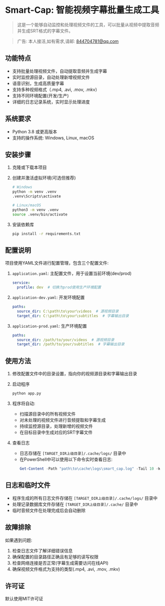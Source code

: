 # Smart-Cap: 智能视频字幕批量生成工具

> 这是一个能够自动监控和处理视频文件的工具，可以批量从视频中提取音频并生成SRT格式的字幕文件。

> 广告: 本人接活,如有需求,请邮: 844704781@qq.com

## 功能特点

- 支持批量处理视频文件，自动提取音频并生成字幕
- 实时监控源目录，自动处理新增视频文件
- 语音识别，生成高质量字幕
- 支持多种视频格式（.mp4, .avi, .mov, .mkv）
- 支持不同环境配置(开发/生产)
- 详细的日志记录系统，实时显示处理进度

## 系统要求

- Python 3.8 或更高版本
- 支持的操作系统: Windows, Linux, macOS

## 安装步骤

1. 克隆或下载本项目

2. 创建并激活虚拟环境(可选但推荐)
   ```bash
   # Windows
   python -m venv .venv
   .venv\Scripts\activate
   
   # Linux/macOS
   python3 -m venv .venv
   source .venv/bin/activate
   ```

3. 安装依赖库
   ```bash
   pip install -r requirements.txt
   ```

## 配置说明

项目使用YAML文件进行配置管理，包含三个配置文件:

1. `application.yaml`: 主配置文件，用于设置当前环境(dev/prod)
   ```yaml
   service:
     profile: dev  # 切换为prod使用生产环境配置
   ```

2. `application-dev.yaml`: 开发环境配置
   ```yaml
   paths:
     source_dir: C:\path\to\your\videos  # 源视频目录
     target_dir: C:\path\to\your\subtitles  # 字幕输出目录
   ```

3. `application-prod.yaml`: 生产环境配置
   ```yaml
   paths:
     source_dir: /path/to/your/videos  # 源视频目录
     target_dir: /path/to/your/subtitles  # 字幕输出目录
   ```

## 使用方法

1. 修改配置文件中的目录设置，指向你的视频源目录和字幕输出目录

2. 启动程序
   ```bash
   python app.py
   ```

3. 程序将自动:
   - 扫描源目录中的所有视频文件
   - 对未处理的视频文件进行音频提取和字幕生成
   - 持续监控源目录，处理新增的视频文件
   - 在目标目录中生成对应的SRT字幕文件

4. 查看日志
   - 日志存储在 `[TARGET_DIR上级目录]/.cache/logs/` 目录中
   - 在PowerShell中可以使用以下命令实时查看日志:
     ```powershell
     Get-Content -Path "path\to\cache\logs\smart_cap.log" -Tail 10 -Wait -Encoding utf8
     ```

## 日志和临时文件

- 程序生成的所有日志文件存储在 `[TARGET_DIR上级目录]/.cache/logs/` 目录中
- 处理记录数据库文件存储在 `[TARGET_DIR上级目录]/.cache/` 目录中
- 临时音频文件在处理完成后会自动删除

## 故障排除

如果遇到问题:

1. 检查日志文件了解详细错误信息
2. 确保配置的目录路径正确且有足够的读写权限
3. 检查网络连接是否正常(字幕生成需要访问在线API)
4. 确保视频文件格式为支持的类型(.mp4, .avi, .mov, .mkv)

## 许可证

默认使用MIT许可证
